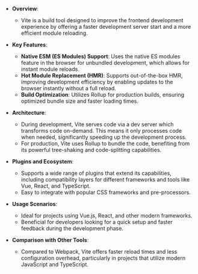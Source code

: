 - **Overview**:
  - Vite is a build tool designed to improve the frontend development experience by offering a faster development server start and a more efficient module reloading.

- **Key Features**:
  - **Native ESM (ES Modules) Support**: Uses the native ES modules feature in the browser for unbundled development, which allows for instant module reloads.
  - **Hot Module Replacement (HMR)**: Supports out-of-the-box HMR, improving development efficiency by enabling updates to the browser instantly without a full reload.
  - **Build Optimization**: Utilizes Rollup for production builds, ensuring optimized bundle size and faster loading times.

- **Architecture**:
  - During development, Vite serves code via a dev server which transforms code on-demand. This means it only processes code when needed, significantly speeding up the development process.
  - For production, Vite uses Rollup to bundle the code, benefiting from its powerful tree-shaking and code-splitting capabilities.

- **Plugins and Ecosystem**:
  - Supports a wide range of plugins that extend its capabilities, including compatibility layers for different frameworks and tools like Vue, React, and TypeScript.
  - Easy to integrate with popular CSS frameworks and pre-processors.

- **Usage Scenarios**:
  - Ideal for projects using Vue.js, React, and other modern frameworks.
  - Beneficial for developers looking for a quick setup and faster feedback during the development phase.

- **Comparison with Other Tools**:
  - Compared to Webpack, Vite offers faster reload times and less configuration overhead, particularly in projects that utilize modern JavaScript and TypeScript.

